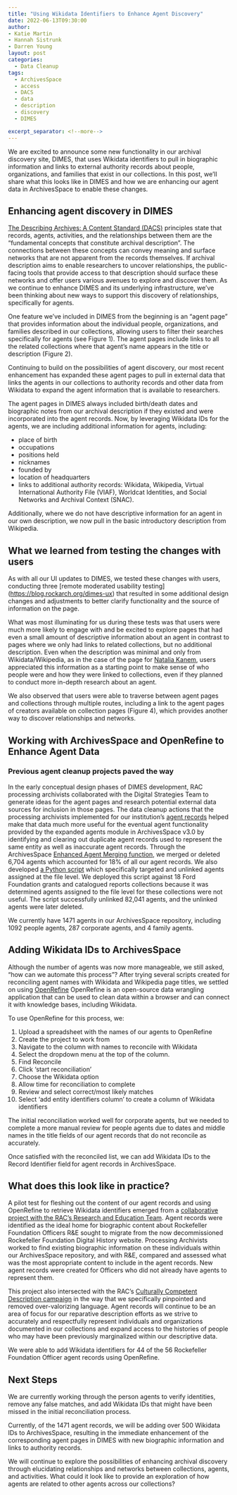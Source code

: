 ```yaml
---
title: "Using Wikidata Identifiers to Enhance Agent Discovery"
date: 2022-06-13T09:30:00
author:
- Katie Martin
- Hannah Sistrunk
- Darren Young
layout: post
categories:
  - Data Cleanup
tags:
  - ArchivesSpace
  - access
  - DACS
  - data
  - description
  - discovery
  - DIMES

excerpt_separator: <!--more-->
---
```


We are excited to announce some new functionality in our archival discovery site, DIMES, that uses Wikidata identifiers to pull in biographic information and links to external authority records about people, organizations, and families that exist in our collections. In this post, we’ll share what this looks like in DIMES and how we are enhancing our agent data in ArchivesSpace to enable these changes. 
<!--more-->

## Enhancing agent discovery in DIMES 

[The Describing Archives: A Content Standard (DACS)](https://saa-ts-dacs.github.io/dacs/04_statement_of_principles.html) principles state that records, agents, activities, and the relationships between them are the “fundamental concepts that constitute archival description”. The connections between these concepts can convey meaning and surface networks that are not apparent from the records themselves. If archival description aims to enable researchers to uncover relationships, the public-facing tools that provide access to that description should surface these networks and offer users various avenues to explore and discover them. As we continue to enhance DIMES and its underlying infrastructure, we’ve been thinking about new ways to support this discovery of relationships, specifically for agents. 

One feature we’ve included in DIMES from the beginning is an “agent page” that provides information about the individual people, organizations, and families described in our collections, allowing users to filter their searches specifically for agents (see Figure 1). The agent pages include links to all the related collections where that agent’s name appears in the title or description (Figure 2). 

Continuing to build on the possibilities of agent discovery, our most recent enhancement has expanded these agent pages to pull in external data that links the agents in our collections to authority records and other data from Wikidata to expand the agent information that is available to researchers. 

The agent pages in DIMES always included birth/death dates and biographic notes from our archival description if they existed and were incorporated into the agent records. Now, by leveraging Wikidata IDs for the agents, we are including additional information for agents, including: 

- place of birth 
- occupations 
- positions held 
- nicknames 
- founded by  
- location of headquarters 
- links to additional authority records: Wikidata, Wikipedia, Virtual International Authority File (VIAF), Worldcat Identities, and Social Networks and Archival Context (SNAC). 

Additionally, where we do not have descriptive information for an agent in our own description, we now pull in the basic introductory description from Wikipedia. 

## What we learned from testing the changes with users 

As with all our UI updates to DIMES, we tested these changes with users, conducting three [remote moderated usability testing] (https://blog.rockarch.org/dimes-ux) that resulted in some additional design changes and adjustments to better clarify functionality and the source of information on the page. 

What was most illuminating for us during these tests was that users were much more likely to engage with and be excited to explore pages that had even a small amount of descriptive information about an agent in contrast to pages where we only had links to related collections, but no additional description. Even when the description was minimal and only from Wikidata/Wikipedia, as in the case of the page for [Natalia Kanem](https://dimes.rockarch.org/agents/ko52dUbKTXofwY6htxts9i), users appreciated this information as a starting point to make sense of who people were and how they were linked to collections, even if they planned to conduct more in-depth research about an agent. 

We also observed that users were able to traverse between agent pages and collections through multiple routes, including a link to the agent pages of creators available on collection pages (Figure 4), which provides another way to discover relationships and networks. 

## Working with ArchivesSpace and OpenRefine to Enhance Agent Data 

### Previous agent cleanup projects paved the way 
In the early conceptual design phases of DIMES development, RAC processing archivists collaborated with the Digital Strategies Team to generate ideas for the agent pages and research potential external data sources for inclusion in those pages. The data cleanup actions that the processing archivists implemented for our institution’s [agent records](https://blog.rockarch.org/archivesspace-cleanup-agents) helped make that data much more useful for the eventual agent functionality provided by the expanded agents module in ArchivesSpace v3.0 by identifying and clearing out duplicate agent records used to represent the same entity as well as inaccurate agent records. Through the ArchivesSpace [Enhanced Agent Merging function](https://www.youtube.com/watch?v=MkOhCkUPJic), we merged or deleted 6,704 agents which accounted for 18% of all our agent records. We also developed [a Python script](https://github.com/RockefellerArchiveCenter/scripts/blob/base/archivessnake/remove-agents.py) which specifically targeted and unlinked agents assigned at the file level. We deployed this script against 18 Ford Foundation grants and catalogued reports collections because it was determined agents assigned to the file level for these collections were not useful. The script successfully unlinked 82,041 agents, and the unlinked agents were later deleted. 

We currently have 1471 agents in our ArchivesSpace repository, including 1092 people agents, 287 corporate agents, and 4 family agents.  

## Adding Wikidata IDs to ArchivesSpace 

Although the number of agents was now more manageable, we still asked, “how can we automate this process”? After trying several scripts created for reconciling agent names with Wikidata and Wikipedia page titles, we settled on using [OpenRefine]( https://openrefine.org/) OpenRefine is an open-source data wrangling application that can be used to clean data within a browser and can connect it with knowledge bases, including Wikidata. 

To use OpenRefine for this process, we: 

1. Upload a spreadsheet with the names of our agents to OpenRefine 
2. Create the project to work from  
3. Navigate to the column with names to reconcile with Wikidata 
4. Select the dropdown menu at the top of the column. 
5. Find Reconcile 
6. Click ‘start reconciliation’ 
7. Choose the Wikidata option  
8. Allow time for reconciliation to complete 
9. Review and select correct/most likely matches 
10. Select ‘add entity identifiers column’ to create a column of Wikidata identifiers 

The initial reconciliation worked well for corporate agents, but we needed to complete a more manual review for people agents due to dates and middle names in the title fields of our agent records that do not reconcile as accurately.  

Once satisfied with the reconciled list, we can add Wikidata IDs to the Record Identifier field for agent records in ArchivesSpace. 

## What does this look like in practice? 

A pilot test for fleshing out the content of our agent records and using OpenRefine to retrieve Wikidata identifiers emerged from a [collaborative project with the RAC’s Research and Education Team](https://blog.rockarch.org/bringing-our-digital-history-project-into-the-future). Agent records were identified as the ideal home for biographic content about Rockefeller Foundation Officers R&E sought to migrate from the now decommissioned Rockefeller Foundation Digital History website. Processing Archivists worked to find existing biographic information on these individuals within our ArchivesSpace repository, and with R&E, compared and assessed what was the most appropriate content to include in the agent records. New agent records were created for Officers who did not already have agents to represent them.  

This project also intersected with the RAC’s [Culturally Competent Description campaign](https://docs.rockarch.org/ccd-education-campaign/) in the way that we specifically pinpointed and removed over-valorizing language. Agent records will continue to be an area of focus for our reparative description efforts as we strive to accurately and respectfully represent individuals and organizations documented in our collections and expand access to the histories of people who may have been previously marginalized within our descriptive data. 

We were able to add Wikidata identifiers for 44 of the 56 Rockefeller Foundation Officer agent records using OpenRefine. 

## Next Steps 

We are currently working through the person agents to verify identities, remove any false matches, and add Wikidata IDs that might have been missed in the initial reconciliation process. 

Currently, of the 1471 agent records, we will be adding over 500 Wikidata IDs to ArchivesSpace, resulting in the immediate enhancement of the corresponding agent pages in DIMES with new biographic information and links to authority records. 

We will continue to explore the possibilities of enhancing archival discovery through elucidating relationships and networks between collections, agents, and activities. What could it look like to provide an exploration of how agents are related to other agents across our collections? 
